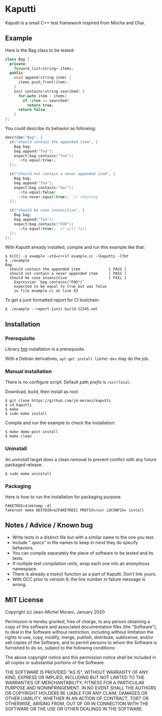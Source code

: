 # Kaputti

Kaputti is a small C++ test framework inspired from Mocha and Chai.


## Example

Here is the Bag class to be tested:

```c++
class Bag {
  private:
    forward_list<string> items;
  public:
    void append(string item) {
      items.push_front(item);
    }
    bool contains(string searched) {
      for(auto item : items)
        if (item == searched)
          return true;
      return false;
    }
};
```

You could describe its behavior as following:

```c++
describe("Bag", {
  it("should contain the appended item", {
    Bag bag;
    bag.append("foo");
    expect(bag.contains("foo"))
      ->to.equal(true);
  });

  it("should not contain a never appended item", {
    Bag bag;
    bag.append("foo");
    expect(bag.contains("bar"))
      ->to.equal(false)
      ->to.never.equal(true);  // chaining
  });

  it("should be case insensitive", {
    Bag bag;
    bag.append("foo");
    expect(bag.contains("FOO"))
      ->to.equal(true);  // will fail
  });
});
```

With Kaputti already installed, compile and run this example like that:

```
$ $(CC) -o example -std=c++17 example.cc -lkaputti -lfmt
$ ./example
Bag
  should contain the appended item             [ PASS ]
  should not contain a never appended item     [ PASS ]
  should be case insensitive                   [ FAIL ]
    Expression `bag.contains("FOO")`
    expected to be equal to true but was false
    in file example.cc at line 43
```


To get a junit formatted report for CI toolchain:
```
$ ./example --report-junit build-12345.xml
```


## Installation

### Prerequisite

Library [fmt](https://github.com/fmtlib/fmt) installation is a prerequisite.

With a Debian derivatives, `apt-get install libfmt-dev` may do the job.

### Manual installation

There is no configure script. Default path *prefix*  is `/usr/local`.

Download, build, then install as root:

```
$ git clone https://github.com/jm-morani/kaputti
$ cd kaputti
$ make
$ sudo make install
```

Compile and run the example to check the installation:

```
$ make demo-post-install
$ make clean
```

### Uninstall

An *uninstall* target does a clean removal to prevent conflict with any future packaged release.

```
$ sudo make uninstall
```

### Packaging

Here is how to run the installation for packaging purpose.

```
FAKETREE=$(mktemp -d)
fakeroot make DESTDIR=${FAKETREE} PREFIX=/usr LDCONFIG= install
```

## Notes / Advice / Known bug

* Write tests in a distinct file but with a similar name to the one you test.
* Include "*.specs*" in file names to keep in mind they do specify behaviors.
* You can compile separately the piece of software to be tested and its tests.
* If multiple test compilation units, wrap each one into an anonymous namespace.
* There is already a *main()* function as a part of Kaputti. Don't link yours.
* With GCC prior to version 9, the line number in failure message is wrong.


## MIT License

Copyright (c) Jean-Michel Morani, January 2020

Permission is hereby granted, free of charge, to any person obtaining a copy
of this software and associated documentation files (the "Software"), to deal
in the Software without restriction, including without limitation the rights
to use, copy, modify, merge, publish, distribute, sublicense, and/or sell
copies of the Software, and to permit persons to whom the Software is
furnished to do so, subject to the following conditions:

The above copyright notice and this permission notice shall be included in all
copies or substantial portions of the Software.

THE SOFTWARE IS PROVIDED "AS IS", WITHOUT WARRANTY OF ANY KIND, EXPRESS OR
IMPLIED, INCLUDING BUT NOT LIMITED TO THE WARRANTIES OF MERCHANTABILITY,
FITNESS FOR A PARTICULAR PURPOSE AND NONINFRINGEMENT. IN NO EVENT SHALL THE
AUTHORS OR COPYRIGHT HOLDERS BE LIABLE FOR ANY CLAIM, DAMAGES OR OTHER
LIABILITY, WHETHER IN AN ACTION OF CONTRACT, TORT OR OTHERWISE, ARISING FROM,
OUT OF OR IN CONNECTION WITH THE SOFTWARE OR THE USE OR OTHER DEALINGS IN THE
SOFTWARE.
